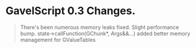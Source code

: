 # GavelScript 0.3 Changes.
> There's been numerous memory leaks fixed.
> Slight performance bump.
> state->callFunction(GChunk*, Args&&...) added
> better memory management for GValueTables